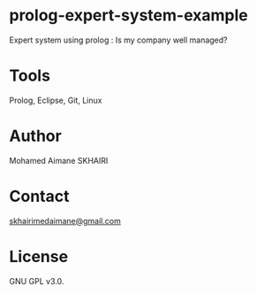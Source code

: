 # prolog-expert-system-example
Expert system using prolog : Is my company well managed?

# Tools

Prolog, Eclipse, Git, Linux

# Author

Mohamed Aimane SKHAIRI

# Contact 

skhairimedaimane@gmail.com

# License

GNU GPL v3.0.
